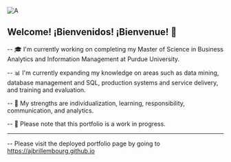 ![A](https://github.com/ajbrillembourg/ajbrillembourg/blob/1f99a5da65663c4f31240eff78d1ba8505b202b5/images/cover.png)

## Welcome! ¡Bienvenidos! ¡Bienvenue! :wave:

-- :mortar_board: I'm currently working on completing my Master of Science in Business Analytics and Information Management at Purdue University.

-- :bar_chart: I'm currently expanding my knowledge on areas such as data mining, database management and SQL, production systems and service delivery, and training and evaluation.

-- :signal_strength: My strengths are individualization, learning, responsibility, communication, and analytics.

-- :pray: Please note that this portfolio is a work in progress.

---

-- Please visit the deployed portfolio page by going to https://ajbrillembourg.github.io

